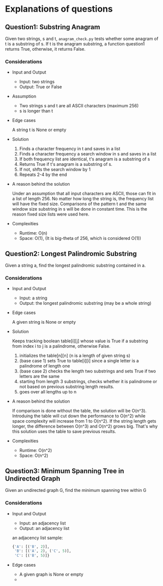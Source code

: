 # Explanations of questions

## Question1: Substring Anagram

Given two strings, s and t, `anagram_check.py` tests whether some anagram of t
is a substring of s. If t is the anagram substring, a function question1
returns True, otherwise, it returns False.

### Considerations

- Input and Output

    * Input: two strings
    * Output: True or False

- Assumption

    * Two strings s and t are all ASCII characters (maximum 256)
    * s is longer than t

- Edge cases

    A string t is None or empty

- Solution

    1. Finds a character frequency in t and saves in a list
    2. Finds a character frequency a search window in s and saves in a list
    3. If both frequency list are identical, t's anagram is a substring of s
    4. Returns True if t's anagram is a substring of s.
    5. If not, shfts the search window by 1
    6. Repeats 2-4 by the end

- A reason behind the solution

    Under an assumption that all input characters are ASCII, those can fit in
    a list of length 256. No matter how long the string is, the frequency list
    will have the fixed size. Comparisons of the pattern t and the same window
    size substring in s will be done in constant time. This is the reason fixed
    size lists were used here.

- Complexities

    * Runtime: O(n)
    * Space: O(1), (It is big-theta of 256, which is considered O(1))



## Question2: Longest Palindromic Substring

Given a string a, find the longest palindromic substring contained in a.

### Considerations

- Input and Output

    * Input: a string
    * Output: the longest palindromic substring (may be a whole string)

- Edge cases

    A given string is None or empty

- Solution

    Keeps tracking boolean table[i][j] whose value is True if a substring from
    index i to j is a palindrome, otherwise False.

    1. initializes the table[n][n] (n is a length of given string s)
    2. (base case 1) sets True to table[i][i] since a single letter is a palindrome
        of length one
    3. (base case 2) checks the length two substrings and sets True if two letters
        are the same
    4. starting from length 3 substrings, checks whether it is palindrome or not based on
        previous substring length results.
    5. goes over all lengths up to n

- A reason behind the solution

    If comparison is done without the table, the solution will be O(n^3).
    Introduing the table will cut down the performance to O(n^2) while space
    complexity will increase from 1 to O(n^2). If the string length gets longer,
    the difference between O(n^3) and O(n^2) grows big. That's why this solution
    uses the table to save previous results.

- Complexities

    * Runtime: O(n^2)
    * Space: O(n^2)


## Question3: Minimum Spanning Tree in Undirected Graph

Given an undirected graph G, find the minimum spanning tree within G

### Considerations

- Input and Output

    * Input: an adjacency list
    * Output: an adjacency list

    an adjacency list sample:

    ```python
    {'A': [('B', 2)],
     'B': [('A', 2), ('C', 5)],
     'C': [('B', 5)]}
    ```

- Edge cases

    * A given graph is None or empty
    * 